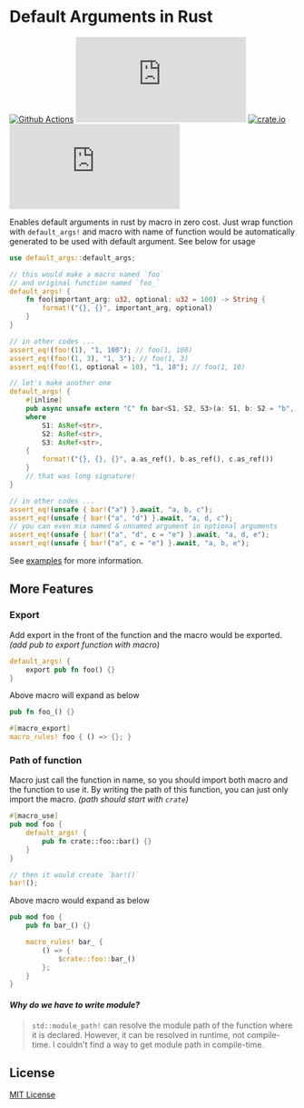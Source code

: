 # Default Arguments in Rust

[![Github Actions](https://img.shields.io/github/workflow/status/buttercrab/default-args.rs/build?style=flat-square)](https://github.com/buttercrab/default-args.rs/actions/workflows/build.yml)
[![Github Releases](https://img.shields.io/github/v/release/buttercrab/default-args.rs?include_prereleases&style=flat-square)](https://github.com/buttercrab/default-args.rs/releases)
[![crate.io](https://img.shields.io/crates/v/default-args?style=flat-square)](https://crates.io/crates/default-args)
[![MIT License](https://img.shields.io/github/license/buttercrab/default-args.rs?style=flat-square)](https://github.com/buttercrab/default-args.rs/blob/master/LICENSE)

Enables default arguments in rust by macro in zero cost. Just wrap function with `default_args!` and macro with name of
function would be automatically generated to be used with default argument. See below for usage

```rust
use default_args::default_args;

// this would make a macro named `foo`
// and original function named `foo_`
default_args! {
    fn foo(important_arg: u32, optional: u32 = 100) -> String {
        format!("{}, {}", important_arg, optional)
    }
}

// in other codes ...
assert_eq!(foo!(1), "1, 100"); // foo(1, 100)
assert_eq!(foo!(1, 3), "1, 3"); // foo(1, 3)
assert_eq!(foo!(1, optional = 10), "1, 10"); // foo(1, 10)

// let's make another one
default_args! {
    #[inline]
    pub async unsafe extern "C" fn bar<S1, S2, S3>(a: S1, b: S2 = "b", c: S3 = "c") -> String
    where
        S1: AsRef<str>,
        S2: AsRef<str>,
        S3: AsRef<str>,
    {
        format!("{}, {}, {}", a.as_ref(), b.as_ref(), c.as_ref())
    }
    // that was long signature!
}

// in other codes ...
assert_eq!(unsafe { bar!("a") }.await, "a, b, c");
assert_eq!(unsafe { bar!("a", "d") }.await, "a, d, c");
// you can even mix named & unnamed argument in optional arguments
assert_eq!(unsafe { bar!("a", "d", c = "e") }.await, "a, d, e");
assert_eq!(unsafe { bar!("a", c = "e") }.await, "a, b, e");
```

See [examples](https://github.com/buttercrab/default-args.rs/tree/master/examples) for more information.

## More Features

### Export

Add export in the front of the function and the macro would be exported.
*(add pub to export function with macro)*

```rust
default_args! {
    export pub fn foo() {}
}
```

Above macro will expand as below

```rust
pub fn foo_() {}

#[macro_export]
macro_rules! foo { () => {}; }
```

### Path of function

Macro just call the function in name, so you should import both macro and the function to use it. By writing the path of
this function, you can just only import the macro.
*(path should start with `crate`)*

```rust
#[macro_use]
pub mod foo {
    default_args! {
        pub fn crate::foo::bar() {}
    }
}

// then it would create `bar!()`
bar!();
```

Above macro would expand as below

```rust
pub mod foo {
    pub fn bar_() {}

    macro_rules! bar_ {
        () => {
            $crate::foo::bar_()
        };
    }
}
```

#### *Why do we have to write module?*

> `std::module_path!` can resolve the module path of the function where it is declared.
> However, it can be resolved in runtime, not compile-time.
> I couldn't find a way to get module path in compile-time.

## License

[MIT License](https://github.com/buttercrab/default-args.rs/blob/master/LICENSE)